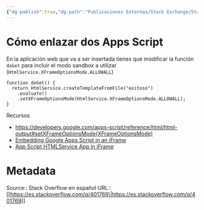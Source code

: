 ```yaml
---
{"dg-publish":true,"dg-path":"Publicaciones Externas/Stack Exchange/Stack Overflow en español/es.stackoverflow.com-401769.md","permalink":"/publicaciones-externas/stack-exchange/stack-overflow-en-espanol/es-stackoverflow-com-401769/","title":"Cómo enlazar dos Apps Script","hide":true,"noteIcon":"default","created":"2024-04-03T12:49:10.728-06:00","updated":"2024-04-05T16:43:56.748-06:00"}
---
```


# Cómo enlazar dos Apps Script

En la aplicación web que va a ser insertada tienes que modificar la función `doGet` para incluir el modo sandbox a utilizar (`HtmlService.XFrameOptionsMode.ALLOWALL`)

    function doGet() {
      return HtmlService.createTemplateFromFile("exitoso")
        .evaluate()
        .setXFrameOptionsMode(HtmlService.XFrameOptionsMode.ALLOWALL);
    }

Recursos

- https://developers.google.com/apps-script/reference/html/html-output#setXFrameOptionsMode(XFrameOptionsMode)
- [Embedding Google Apps Script in an iFrame](https://stackoverflow.com/q/40842627/1595451)
- [App Script HTMLService App in iFrame](https://stackoverflow.com/q/16808722/1595451)


# Metadata
Source:: Stack Overflow en español
URL:: [[https://es.stackoverflow.com/q/401769\|https://es.stackoverflow.com/q/401769]]

